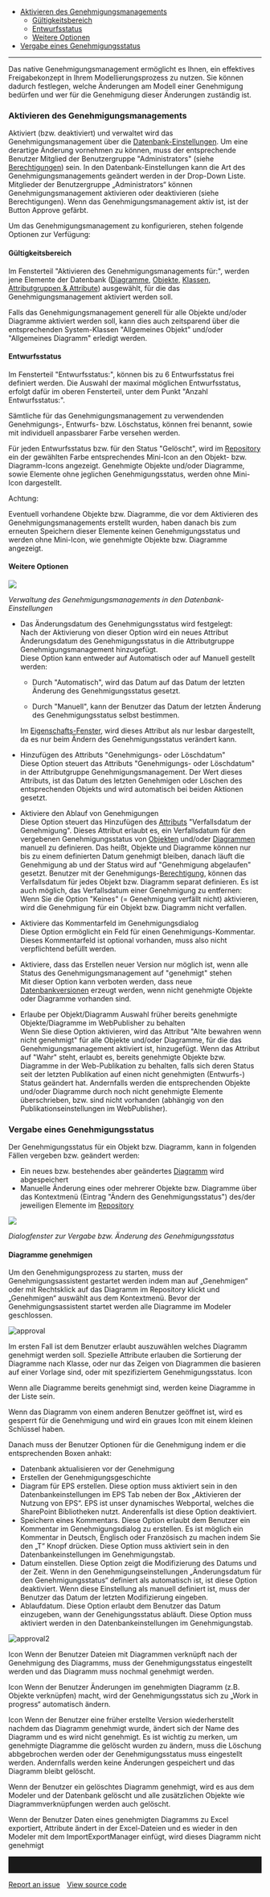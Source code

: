 -   [Aktivieren des Genehmigungsmanagements](#aktivieren-des-genehmigungsmanagements)
    -   [Gültigkeitsbereich](#gültigkeitsbereich)
    -   [Entwurfsstatus](#entwurfsstatus)
    -   [Weitere Optionen](#weitere-optionen)
-   [Vergabe eines Genehmigungsstatus](#vergabe-eines-genehmigungsstatus)

------------------------------------------------------------------------

Das native Genehmigungsmanagement ermöglicht es Ihnen, ein effektives
Freigabekonzept in Ihrem Modellierungsprozess zu nutzen. Sie können
dadurch festlegen, welche Änderungen am Modell einer Genehmigung
bedürfen und wer für die Genehmigung dieser Änderungen zuständig ist.

### Aktivieren des Genehmigungsmanagements

Aktiviert (bzw. deaktiviert) und verwaltet wird das Genehmigungsmanagement über die [Datenbank-Einstellungen](Datenbank-Einstellungen). Um eine derartige Änderung vornehmen zu können, muss der entsprechende Benutzer Mitglied der Benutzergruppe "Administrators" (siehe [Berechtigungen](Berechtigungen)) sein. In den Datenbank-Einstellungen kann die Art des Genehmigungsmanagements geändert werden in der Drop-Down Liste. Mitglieder der Benutzergruppe „Administrators“ können Genehmigungsmanagement aktivieren oder deaktivieren (siehe Berechtigungen). Wenn das Genehmigungsmanagement aktiv ist, ist der Button Approve gefärbt.  

Um das Genehmigungsmanagement zu konfigurieren, stehen folgende Optionen
zur Verfügung:

#### Gültigkeitsbereich

Im Fensterteil "Aktivieren des Genehmigungsmanagements für:", werden
jene Elemente der Datenbank ([Diagramme](Diagramm), [Objekte,](Objekt)
[Klassen,](Klasse) [Attributgruppen &
Attribute](Attributgruppe_Attribut)) ausgewählt, für die das
Genehmigungsmanagement aktiviert werden soll.

Falls das Genehmigungsmanagement generell für alle Objekte und/oder
Diagramme aktiviert werden soll, kann dies auch zeitsparend über die
entsprechenden System-Klassen "Allgemeines Objekt" und/oder "Allgemeines
Diagramm" erledigt werden.

#### Entwurfsstatus

Im Fensterteil "Entwurfsstatus:", können bis zu 6 Entwurfsstatus frei
definiert werden. Die Auswahl der maximal möglichen Entwurfsstatus,
erfolgt dafür im oberen Fensterteil, unter dem Punkt "Anzahl
Entwurfsstatus:".

Sämtliche für das Genehmigungsmanagement zu verwendenden Genehmigungs-,
Entwurfs- bzw. Löschstatus, können frei benannt, sowie mit individuell
anpassbarer Farbe versehen werden.

Für jeden Entwurfsstatus bzw. für den Status "Gelöscht", wird im
[Repository](Repository) ein der gewählten Farbe entsprechendes
Mini-Icon an den Objekt- bzw. Diagramm-Icons angezeigt. Genehmigte
Objekte und/oder Diagramme, sowie Elemente ohne jeglichen
Genehmigungsstatus, werden ohne Mini-Icon dargestellt.

<div class="error">
 Achtung:

Eventuell vorhandene Objekte bzw. Diagramme, die vor dem Aktivieren des
Genehmigungsmanagements erstellt wurden, haben danach bis zum erneuten
Speichern dieser Elemente keinen Genehmigungsstatus und werden ohne
Mini-Icon, wie genehmigte Objekte bzw. Diagramme angezeigt.
</div>

#### Weitere Optionen

![](//images.ctfassets.net/utx1h0gfm1om/dzBOEHSgbm0ioW20easom/31d362595b60b54c234af76c55c3f4d0/1018445.png)

*Verwaltung des Genehmigungsmanagements in den Datenbank-Einstellungen*

-   Das Änderungsdatum des Genehmigungsstatus wird festgelegt:  
    Nach der Aktivierung von dieser Option wird ein neues Attribut
    Änderungsdatum des Genehmigungsstatus in die Attributgruppe
    Genehmigungsmanagement hinzugefügt.  
    Diese Option kann entweder auf Automatisch oder auf Manuell gestellt
    werden:

    -   Durch "Automatisch", wird das Datum auf das Datum der letzten
        Änderung des Genehmigungsstatus gesetzt.

    -   Durch "Manuell", kann der Benutzer das Datum der letzten
        Änderung des Genehmigungsstatus selbst bestimmen.

    Im [Eigenschafts-Fenster](Eigenschaften_Dialogfenster_), wird dieses
    Attribut als nur lesbar dargestellt, da es nur beim Ändern des
    Genehmigungsstatus verändert kann.

-   Hinzufügen des Attributs "Genehmigungs- oder Löschdatum"  
    Diese Option steuert das Attributs "Genehmigungs- oder Löschdatum"
    in der Attributgruppe Genehmigungsmanagement. Der Wert dieses
    Attributs, ist das Datum des letzten Genehmigen oder Löschen des
    entsprechenden Objekts und wird automatisch bei beiden Aktionen
    gesetzt.
-   Aktiviere den Ablauf von Genehmigungen  
    Diese Option steuert das Hinzufügen des
    [Attributs](Attributgruppe_Attribut) "Verfallsdatum der
    Genehmigung". Dieses Attribut erlaubt es, ein Verfallsdatum für den
    vergebenen Genehmigungsstatus von [Objekten](Objekt) und/oder
    [Diagrammen](Diagramm) manuell zu definieren. Das heißt, Objekte und
    Diagramme können nur bis zu einem definierten Datum genehmigt
    bleiben, danach läuft die Genehmigung ab und der Status wird auf
    "Genehmigung abgelaufen" gesetzt. Benutzer mit der
    Genehmigungs-[Berechtigung](Berechtigungen), können das
    Verfallsdatum für jedes Objekt bzw. Diagramm separat definieren. Es
    ist auch möglich, das Verfallsdatum einer Genehmigung zu entfernen:
    Wenn Sie die Option "Keines" (= Genehmigung verfällt nicht)
    aktivieren, wird die Genehmigung für ein Objekt bzw. Diagramm nicht
    verfallen.
-   Aktiviere das Kommentarfeld im Genehmigungsdialog  
    Diese Option ermöglicht ein Feld für einen Genehmigungs-Kommentar.
    Dieses Kommentarfeld ist optional vorhanden, muss also nicht
    verpflichtend befüllt werden.
-   Aktiviere, dass das Erstellen neuer Version nur möglich ist, wenn
    alle Status des Genehmigungsmanagement auf "genehmigt" stehen  
    Mit dieser Option kann verboten werden, dass neue
    [Datenbankversionen](Versionsmanagement) erzeugt werden, wenn nicht
    genehmigte Objekte oder Diagramme vorhanden sind.
-   Erlaube per Objekt/Diagramm Auswahl früher bereits genehmigte
    Objekte/Diagramme im WebPublisher zu behalten  
    Wenn Sie diese Option aktivieren, wird das Attribut "Alte bewahren
    wenn nicht genehmigt" für alle Objekte und/oder Diagramme, für die
    das Genehmigungsmanagement aktiviert ist, hinzugefügt. Wenn das
    Attribut auf "Wahr" steht, erlaubt es, bereits genehmigte Objekte
    bzw. Diagramme in der Web-Publikation zu behalten, falls sich deren
    Status seit der letzten Publikation auf einen nicht genehmigten
    (Entwurfs-) Status geändert hat. Andernfalls werden die
    entsprechenden Objekte und/oder Diagramme durch noch nicht
    genehmigte Elemente überschrieben, bzw. sind nicht vorhanden
    (abhängig von den Publikationseinstellungen im WebPublisher).

### Vergabe eines Genehmigungsstatus

Der Genehmigungsstatus für ein Objekt bzw. Diagramm, kann in folgenden
Fällen vergeben bzw. geändert werden:

-   Ein neues bzw. bestehendes aber geändertes [Diagramm](Diagramm) wird
    abgespeichert
-   Manuelle Änderung eines oder mehrerer Objekte bzw. Diagramme über
    das Kontextmenü (Eintrag "Ändern des Genehmigungsstatus") des/der
    jeweiligen Elemente im [Repository](Repository)

![](//images.ctfassets.net/utx1h0gfm1om/5IeDJ9xzDUagEqWwyua8ag/7cf32822bf83de33b19286e76ab9b0ba/1017997.png)

*Dialogfenster zur Vergabe bzw. Änderung des Genehmigungsstatus*


#### Diagramme genehmigen

Um den Genehmigungsprozess zu starten, muss der Genehmigungsassistent gestartet werden indem man auf „Genehmigen“ oder mit Rechtsklick auf das Diagramm im Repository klickt und „Genehmigen“ auswählt aus dem Kontextmenü. Bevor der Genehmigungsassistent startet werden alle Diagramme im Modeler geschlossen. 

![approval](//images.ctfassets.net/6mz8d8cle1nl/1ZR3y8hRF9RTdSpRMQPw8G/f94524257089f8fcacdd0319df87a622/approval.png)

Im ersten Fall ist dem Benutzer erlaubt auszuwählen welches Diagramm genehmigt werden soll. Spezielle Attribute erlauben die Sortierung der Diagramme nach Klasse, oder nur das Zeigen von Diagrammen die basieren auf einer Vorlage sind, oder mit spezifiziertem Genehmigungsstatus. 
Icon



Wenn alle Diagramme bereits genehmigt sind, werden keine Diagramme in der Liste sein. 

Wenn das Diagramm von einem anderen Benutzer geöffnet ist, wird es gesperrt für die Genehmigung und wird ein graues Icon mit einem kleinen Schlüssel haben. 

Danach  muss der Benutzer Optionen für die Genehmigung indem er die entsprechenden Boxen anhakt:
  -	Datenbank aktualisieren vor der Genehmigung
  -	Erstellen der Genehmigungsgeschichte
  -	Diagram für EPS erstellen. Diese option muss aktiviert sein in den Datenbankeinstellungen im EPS Tab neben der Box „Aktivieren der Nutzung von EPS“. EPS ist unser dynamisches Webportal, welches die SharePoint Bibliotheken nutzt. Anderenfalls ist diese Option deaktiviert.
  -	Speichern eines Kommentars. Diese Option erlaubt dem Benutzer ein Kommentar im Genehmigungsdialog zu erstellen. Es ist möglich ein Kommentar in Deutsch, Englisch  oder Französisch zu machen indem Sie den „T“ Knopf drücken. Diese Option muss aktiviert sein in den Datenbankeinstellungen im Genehmigungstab. 
  -	Datum einstellen. Diese Option zeigt die Modifizierung des Datums und der Zeit. Wenn in den Genehmigungseinstellungen „Änderungsdatum für den Genehmigungsstatus“ definiert als automatisch ist, ist diese Option deaktiviert. Wenn diese Einstellung als manuell definiert ist, muss der Benutzer das Datum der letzten Modifizierung eingeben. 
  -	Ablaufdatum. Diese Option erlaubt dem Benutzer das Datum einzugeben, wann der Genehigungsstatus abläuft. Diese Option muss aktiviert werden in den Datenbankeinstellungen im Genehmigungstab. 

![approval2](//images.ctfassets.net/6mz8d8cle1nl/61d3XzWNQC15MpeIaJAfMW/501c1884ccee585d9344a906c3bae1ad/approval2.png)

Icon
Wenn der Benutzer Dateien mit Diagrammen verknüpft nach der Genehmigung des Diagramms, muss der Genehmigungsstatus eingestellt werden und das Diagramm muss nochmal genehmigt werden. 

Icon
Wenn der Benutzer Änderungen im genehmigten Diagramm  (z.B. Objekte verknüpfen) macht, wird der Genehmigungsstatus sich zu „Work in progress“ automatisch ändern. 

Icon
Wenn der Benutzer eine früher erstellte Version wiederherstellt nachdem das Diagramm genehmigt wurde, ändert sich der Name des Diagramm und es wird nicht genehmigt.
Es ist wichtig zu merken, um genehmigte Diagramme die gelöscht wurden zu ändern, muss die Löschung abbgebrochen werden oder der Genehmigungsstatus muss eingestellt werden. Andernfalls werden keine Änderungen gespeichert und das Diagramm bleibt gelöscht.

Wenn der Benutzer ein gelöschtes Diagramm genehmigt, wird es aus dem Modeler und der Datenbank gelöscht und alle zusätzlichen Objekte wie Diagrammverknüpfungen werden auch gelöscht. 

Wenn der Benutzer Daten eines genehmigten Diagramms zu Excel exportiert, Attribute ändert in der Excel-Dateien und es wieder in den Modeler mit dem ImportExportManager einfügt, wird dieses Diagramm nicht genehmigt





<hr style="padding-top:2rem" />
<a href="https://github.com/process4/docs/issues" target="_blank" class="bgw btn btn-primary btn-lg shadow-sm">Report an issue</a>
<a href="https://github.com/process4/docs" target="_blank" class="bgw btn btn-primary btn-lg shadow-sm" style="margin-left:10px;">View source code</a>